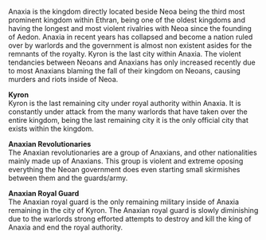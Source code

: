 <!--These entries are not going to be as filled as the ones for Neoa due to the fact that I don't have many ideas for this but I do plan on eventually working on this because I know its going to have to be done, but if someone wants this file is the main focus for anyone who wants to contribute to the lore. Characters can always be written later on.-->
Anaxia is the kingdom directly located beside Neoa being the third most prominent kingdom within Ethran, being one of the oldest kingdoms and having the longest and most violent rivalries with Neoa since the founding of Aedon. Anaxia in recent years has collapsed and become a nation ruled over by warlords and the government is almost non existent asides for the remnants of the royalty. Kyron is the last city within Anaxia. The violent tendancies between Neoans and Anaxians has only increased recently due to most Anaxians blaming the fall of their kingdom on Neoans, causing murders and riots inside of Neoa. 

**Kyron**
<br>
Kyron is the last remaining city under royal authority within Anaxia. It is constantly under attack from the many warlords that have taken over the entire kingdom, being the last remaining city it is the only official city that exists within the kingdom. 

**Anaxian Revolutionaries**
<br>
The Anaxian revolutionaries are a group of Anaxians, and other nationalities mainly made up of Anaxians. This group is violent and extreme oposing everything the Neoan government does even starting small skirmishes between them and the guards/army.

**Anaxian Royal Guard**
<br>
The Anaxian royal guard is the only remaining military inside of Anaxia remaining in the city of Kyron. The Anaxian royal guard is slowly diminishing due to the warlords strong efforted attempts to destroy and kill the king of Anaxia and end the royal authority.